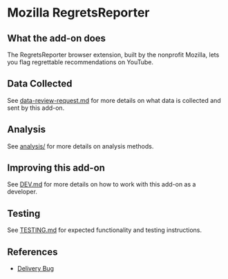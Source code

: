 # Mozilla RegretsReporter

## What the add-on does

The RegretsReporter browser extension, built by the nonprofit Mozilla, lets you flag regrettable recommendations on YouTube.

## Data Collected

See [data-review-request.md](./telemetry-schema/data-review-request.md) for more details on what data is collected and sent by this add-on.

## Analysis

See [analysis/](./analysis/README.md) for more details on analysis methods.

## Improving this add-on

See [DEV.md](./docs/DEV.md) for more details on how to work with this add-on as a developer.

## Testing

See [TESTING.md](./docs/TESTING.md) for expected functionality and testing instructions.

## References

- [Delivery Bug](https://bugzilla.mozilla.org/show_bug.cgi?id=1644107)

